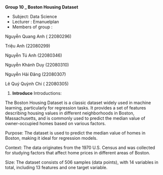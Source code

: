 **Group 10 _ Boston Housing Dataset**
* Subject: Data Science
* Lecturer : Emanuelplan
* Members of group :
  
Nguyễn Quang Anh ( 22080296)

Triệu Anh (22080299)

Nguyễn Tú Anh (22080346)

Nguyễn Khánh Duy (22080310)

Nguyễn Hải Đăng (22080307)

Lê Quý Quỳnh Chi ( 22080305)




1. **Introduce**
   Introductions:

The Boston Housing Dataset is a classic dataset widely used in machine learning, particularly for regression tasks. It provides a set of features describing housing values in different neighborhoods in Boston, Massachusetts, and is commonly used to predict the median value of owner-occupied homes based on various factors.

Purpose: The dataset is used to predict the median value of homes in Boston, making it ideal for regression models.

Context: The data originates from the 1970 U.S. Census and was collected for studying factors that affect home prices in different areas of Boston.

Size: The dataset consists of 506 samples (data points), with 14 variables in total, including 13 features and one target variable.


